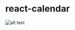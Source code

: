 # react-calendar
![alt text][screenshot]

[screenshot]: https://cdn.jsdelivr.net/gh/roobalimsab/react-calendar/Calendar-month-view.png "Screenshot"
